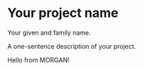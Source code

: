 # Your project name
Your given and family name.

A one-sentence description of your project.

Hello from MORGAN!